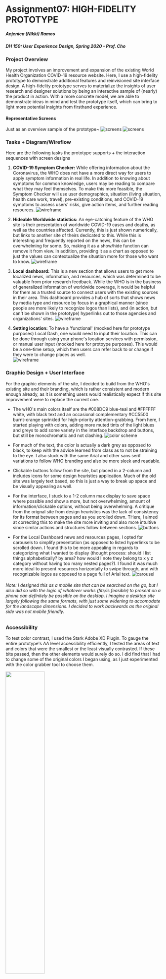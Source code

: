 # Assignment07: HIGH-FIDELITY PROTOTYPE
##### Anjenica (Nikki) Ramos
##### DH 150: User Experience Design, Spring 2020 - Prof. Cho

### Project Overview
My project involves an improvement and expansion of the existing World Health Organization COVID-19 resource website. Here, I use a high-fidelity prototype to demonstrate additional features and reinvisioned site interface design. A high-fidelity prototype serves to materialize the insights of user research and designer solutions by being an interactive sample of (nearly) the product in action. With a more concrete model, we are able to demonstrate ideas in mind and test the prototype itself, which can bring to light more potential insights from firsthand experience. 

#### Representative Screens
Just as an overview sample of the prototype~
![screens](photos/07.rep1.png)
![screens](photos/07.rep2.png)



### Tasks + Diagram/Wireflow

Here are the following tasks the prototype supports + the interaction sequences with screen designs

1) **COVID-19 Symptom Checker:** While offering information about the Coronavirus, the WHO does not have a more direct way for users to apply symptom information in real life. In addition to knowing about symptoms for common knowledge, users may be reading to compare what they may feel themselves. To make this more feasible, the Symptom Checker will use user demographics, situation (living situation, health care work, travel), pre-existing conditions, and COVID-19 symptoms to assess users' risks, give action items, and further reading resources. 
![wireframe](photos/07.wire1.png)

2) **Hideable Worldwide statistics:** An eye-catching feature of the WHO site is their presentation of worldwide COVID-19 cases and deaths, as well as the countries affected. Currently, this is just shown numerically, but links to another site of theirs dedicated to this. While this is interesting and frequently reported on the news, this can be overwhelming for some. So, making it as a show/hide function can remove it from view. In addition, providing it as a chart as opposed to just the values can contextualize the situation more for those who want to know.
![wireframe](photos/07.wire2.png)

3) **Local dashboard:** This is a new section that allows users to get more localized news, information, and resources, which was determined to be valuable from prior research feedback. While the WHO is in the business of generalized information of worldwide coverage, it would be helpful for them as a trusted source to connect users with the existing sources in their area. This dashboard provides a hub of sorts that shows news by media type and resource by focus in a graphical manner (since people are more likely to recognize logos than lists), and (in action, but can't be shown in the prototype) hyperlinks out to those agencies and organizations' sites. 
![wireframe](photos/07.wire3.png)

4) **Setting location:** To have a 'functional' (mocked here for prototype purposes) Local Dash, one would need to input their location. This can be done through using your phone's location services with permission, or manual user input (mocked here for protoype purposes). This would be a one-time setup, which then users can refer back to or change if they were to change places as well.  
![wireframe](photos/07.wire4.png)


### Graphic Design + User Interface 
For the graphic elements of the site, I decided to build from the WHO's existing site and their branding, which is rather consistent and modern enough already, as it is something users would realistically expect if this site improvement were to replace the current one. 
- The wHO's main colors itself are the #008DC9 blue-teal and #FFFFFF white, with black text and an occasional complementary #CC5500 burnt-orange sprinkled for high-priority attention-grabbing. From here, I started playing with colors, adding more muted tints of the light blues and greys to add some variety in the interface backdrop and buttons, but still be monochromatic and not clashing. 
![color scheme](photos/07.colors.png)

- For much of the text, the color is actually a dark grey as opposed to black, to keep with the advice learned from class as to not be straining to the eye. I also stuck with the same Arial and other sans serif variations to follow WHO branding and also be more sleek and readable. 
- Clickable buttons follow from the site, but placed in a 2-column and includes icons for some design heuristics application. Much of the old site was largely text based, so this is just a way to break up space and be visually appealing as well.
- For the interface, I stuck to a 1-2 column max display to save space where possible and show a more, but not overwhelming, amount of information/clickable options, without being overwhelming. A critique from the orignal site from design heuristics was the lack of consistency for its format between pages and as you scrolled down. THere, I aimed at correcting this to make the site more inviting and also more intuitive since similar actions and structures follow between sections. 
![buttons](photos/07.gui1.png)

- For the Local Dashboard news and resources pages, I opted for carousels to simplify presentation (as opposed to listed hyperlinks to be scrolled down. I found this to be more appealing in regards to categorizing what I wanted to display (thought process: should I list things alphabetically? by area? how would I note they belong to x y z category without having too many nested pages?). I found it was much more ideal to present resources horizontally to swipe through, and with recognizable logos as opposed to a page full of Arial text. 
![carousel](photos/07.caro.PNG)

###### Note: I designed this as a mobile site that can be searched on the go, but I also did so with the logic of whatever works (fits/is feasible) to present on a phone can definitely be possible on the desktop. I imagine a desktop site largely following the same formats, with just some widening to accomodate for the landscape dimensions. I decided to work backwards as the original side was not mobile friendly. 


### Accessibility
To test color contrast, I used the Stark Adobe XD Plugin. To gauge the entire prototype's AA level accessibility efficiently, I tested the areas of text and colors that were the smallest or the least visually contrasted. If these bits passed, then the other elements would surely do so. I did find that I had to change some of the original colors I began using, as I just experimented with the color grabber tool to choose them. 

<img src="https://github.com/nkkrms/DH150-AnjenicaRamos/blob/master/photos/07.access1.png" width="50%" height="50%"> 
<img src="https://github.com/nkkrms/DH150-AnjenicaRamos/blob/master/photos/07.access2.png" width="50%" height="50%">
<img src="https://github.com/nkkrms/DH150-AnjenicaRamos/blob/master/photos/07.access3.png" width="50%" height="50%">
<img src="https://github.com/nkkrms/DH150-AnjenicaRamos/blob/master/photos/07.access4.png" width="50%" height="50%">


### Interactive Prototype:

Prototypes can be found through these links: [symptom checker + pandemic statistics](https://xd.adobe.com/view/0547c6dc-fd59-455f-7a88-bd32df81b683-7376/) and [local dash + location settings](https://xd.adobe.com/view/b3b24d0e-ca6a-402f-60f6-39a6c879065c-c583/?fullscreen&hints=off)


### Impression Test
0: No evidence of the impression test
+1: Provide the evidence of impression test with the raw data (video/audio recording) or the quotation/transcript
+1: Summary of findings 


### In-Class Cognitive Walkthrough
Here is the feedback I received from 3 other classmates during our cognitive walkthrough and critique, based on what was written in the form submitted (shorthand) and then a brief summary of our verbal exchange.

Any other comments?	
> ***Not too busy, not too overwhelming, professional.*** I also included the URL of the current WHO site so they were able to go on it and compare and they did find them to allign with one another. It was actually one of their comments that noted this is good because users would need to transition from one site to another and they should be alike in a way that keeps people comfortable. This resonated with me and I kept that in mind as I especially built on new features. I kept thinking what this would be like to a user who may have been familiar/primed by their experience of the old site - would they trust it still? would it be intuitive to follow?

Do you think the users can understand what this screen is about?
> ***understandable, yes, it's clearly labeled*** They noted how it's a clear heading in each place, but that maybe it can be 'jazzed up' more decoratively or outlined in some way. They did agree that I'd need a way to make the screen's name stand out, but not be too big and take up limited space.

Do you think the users can recognize this (interaction point/ information)?	
> ***clear where you have to click, but yes/no buttons might be too similar/mistaken with other buttons*** The points of interaction were clear, but that buttons of opposing options may look too alike to the listed options in the symptom checker, so that they can be pressed wrong. We briefly talked about how colors and placement may play a role. This led me to ultimately increase the space between listed options and buttons, as well as write out the explanations for yes/no meanings to be more explicit. 

Do you think the users can feel that the progress is being made toward what they want to achieve?	
> ***I think it'd be good to have a progress bar.*** While their feedback did cause me to consider adding a progress bar for the symptom checker, I decided against it logistically because of the varying directions a user's answers can lead them. The more extreme the case, the shorter it is because I asked for the more pressing symptoms first. So, not everyone taking it experiences the same set of questions, actually. But this sense of 'keeping track of where you are' and not being too deep into scrolling or nested pages stayed with me. As I revised pages, I thought of whether things needed to be presented a certain way - why a list? why 1 column or 2? can you retrace your steps to get back here? 

Is there anything inconsistent, missing, or confusing?
> ***back button, inconsistencies between making things centered or left leaning.*** I had home buttons, but was missing a back button for the symptom tracker, and how to just get back to the Local Dashboard from the pages within it. I asked if they thought it'd be useful, since I originally worried people would change their answers to not seem as sick, but then my groupmembers pointed out that's a personal choice with their consequences, but that it'd be more of an annoyance to accidentally make a mistake and have to restart. Also, it was noted to me that I should be more consistent with making text or button labels centered or alligned to the left side r to have a convention. So, for the pages' formats, things were centered if they were important information like headers, but left leaning if they were lists or if I wanted someone to start left-to-right while scanning like the carousel. Buttons similarly, centered ones are just like single-instructions like 'Begin' or 'Submit', while those with explanations are left-alligned. 

Any other comments?
> ***orange = emergency color, use as attention grabbers but don't overdo it.*** Piggybacking on another groupmembers' prototype which had some clashing colors, I got asked why I chose orange in some areas. I told them how it was already something on the site, and they said it's nice to draw attention, but sometimes does give off this sense of an emergency. I was told it's good for the symptom tracker and maybe ~if~ the advice is to get help, but describing the non-emergency recommendations as orange (which I originally did just for consistency, not even thinking of this) seems contradictory and uncessarily alarming. I asked if they think it should be anywhere else in the site, as the original site had orange scattered, they said no because it might lose its effect and/or be confused as a general brand color, which it's not. I asked if they thought red or yellow was better, they said no because red looks unflattering with the teal and yellow may present problems with readability, which I agreed. 


### Reflection:

I really enjoyed making the high-fidelity prototype! I felt it exciting to see your ideas manifest, but also found it really helpful to do the prior weeks' research and also the low-fidelity sketch to outline things instead of starting from scratch. Being most excited about the 'making' aspect of anything creative, my first instinct is to jump right into things, but this class has generally taught me the importance of proper setup. While this did take 1.5 weeks to make, it was not frustrating because I wasn't trying to conduct multiple steps at once (i.e. thinking about what users want, comparing the existing design with heuristics, testing it myself a billion times). I was able to have a clear aim having refined my project over the last couple weeks, and now was just about bringing it to life. 

This went smoothly in a sense that I literally learned Adobe XD last week, and that I'm astonished I was able to develop it this far with just practicing and looking up youtube tutorials. What I thought could be done in about 1-2 sittings really took hours upon each step because of the learning curve that just comes with the system, but, even in this single span of time, I feel like it was easy to pick up overall. I definitely underestimated the time it would take to make thorough decisions based on the feedback I received and that I definitely need to adjust my screen's brightness levels (lol). It also took quite some time to gather the real resources and news sources I wanted to feature in my Local Dashobard section -- I actually researched all those places and wanted it to appear legitimate. I discussed that too in my cognitive walkthough with my classmates, about the extra step of adding content to our prototypes that required research and formating. Will definitely learn to account for that in time management.

From prototype testing, I think I would need to adjust some pieces of text to make things just more readable, that, while they pass the AA guidelines, there's always more room for clarity. In terms of interaction, it's more of an animation thing, but also does address this sense of feedback, to have buttons change colors when something is selected across the prototype, that way users have a better sense of what they're doing and not just the screen changes. I'd play around with how to make dropdowns and dragging motions more realistic. I'd like to learn how to make effects like an opaqueness over pictures if you press or hover on it, or have a scrollable dropdown menu (if that's even possible).
